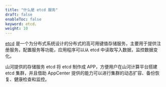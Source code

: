 ```yaml
---
title: "什么是 etcd 服务"
draft: false
enableToc: false
keyword: etcd，
weight: 10
---
```


[etcd](https://coreos.com/etcd/) 是一个为分布式系统设计的分布式的高可用键值存储服务，主要用于提供注册服务，配置服务等功能，应用程序可以从 etcd 中读取写入数据，监控数据变化。

 山河提供的存储服务 etcd 将 etcd 制作成 APP，方便用户在山河计算平台搭建 etcd 集群，并且借助 AppCenter 提供的能力可以进行集群的动态扩容、备份恢复、健康检查和监控。



